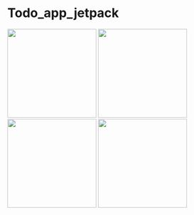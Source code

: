 ﻿# Todo_app_jetpack
<img src="https://github.com/user-attachments/assets/65bd5705-85cd-4646-8f91-46fd6d972cef" width="200" />
<img src="https://github.com/user-attachments/assets/f8ff69cd-42a2-4eef-ba7a-22fb0edd0fc6" width="200" />
<img src="https://github.com/user-attachments/assets/0f971285-7624-43f0-911f-74351cf2df6b" width="200" />
<img src="https://github.com/user-attachments/assets/5a83aae0-2c3a-4157-9fc4-7a2f282da16c" width="200" />

